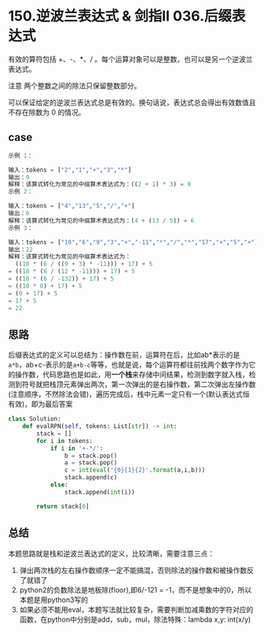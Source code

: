 # 150.逆波兰表达式 & 剑指II 036.后缀表达式

有效的算符包括 +、-、*、/ 。每个运算对象可以是整数，也可以是另一个逆波兰表达式。

注意 两个整数之间的除法只保留整数部分。

可以保证给定的逆波兰表达式总是有效的。换句话说，表达式总会得出有效数值且不存在除数为 0 的情况。

## case

```python
示例 1：

输入：tokens = ["2","1","+","3","*"]
输出：9
解释：该算式转化为常见的中缀算术表达式为：((2 + 1) * 3) = 9
示例 2：

输入：tokens = ["4","13","5","/","+"]
输出：6
解释：该算式转化为常见的中缀算术表达式为：(4 + (13 / 5)) = 6
示例 3：

输入：tokens = ["10","6","9","3","+","-11","*","/","*","17","+","5","+"]
输出：22
解释：该算式转化为常见的中缀算术表达式为：
  ((10 * (6 / ((9 + 3) * -11))) + 17) + 5
= ((10 * (6 / (12 * -11))) + 17) + 5
= ((10 * (6 / -132)) + 17) + 5
= ((10 * 0) + 17) + 5
= (0 + 17) + 5
= 17 + 5
= 22
```

## 思路

后缀表达式的定义可以总结为：操作数在前，运算符在后，比如ab*表示的是`a*b`，ab+c-表示的是`a+b-c`等等，也就是说，每个运算符都往前找两个数字作为它的操作数，代码思路也是如此，用**一个栈**来存储中间结果，检测到数字就入栈，检测到符号就把栈顶元素弹出两次，第一次弹出的是右操作数，第二次弹出左操作数(注意顺序，不然除法会错)，遍历完成后，栈中元素一定只有一个(默认表达式恒有效)，即为最后答案

```python
class Solution:
    def evalRPN(self, tokens: List[str]) -> int:
        stack = []
        for i in tokens:
            if i in '+-*/':
                b = stack.pop()
                a = stack.pop()
                c = int(eval('{0}{1}{2}'.format(a,i,b)))
                stack.append(c)
            else:
                stack.append(int(i))

        return stack[0]
```

## 总结

本题思路就是栈和逆波兰表达式的定义，比较清晰，需要注意三点：

1. 弹出两次栈的左右操作数顺序一定不能搞混，否则除法的操作数和被操作数反了就错了
2. python2的负数除法是地板除(floor),即6/-121 = -1，而不是想象中的0，所以本题是用python3写的
3. 如果必须不能用eval，本题写法就比较复杂，需要判断加减乘数的字符对应的函数，在python中分别是add，sub，mul，除法特殊：lambda x,y: int(x/y)
